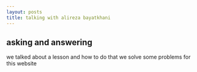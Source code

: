 ```yaml
---
layout: posts
title: talking with alireza bayatkhani
---
```


## asking and answering
we talked about a lesson and how to do that
we solve some problems for this website